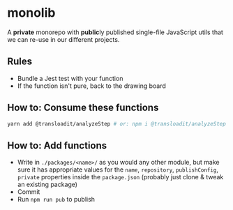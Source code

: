# monolib

A **private** monorepo with **public**ly published single-file JavaScript utils that we can re-use in our different projects.

## Rules

- Bundle a Jest test with your function
- If the function isn't pure, back to the drawing board

## How to: Consume these functions

```bash
yarn add @transloadit/analyzeStep # or: npm i @transloadit/analyzeStep --save-exact
```

## How to: Add functions

- Write in `./packages/<name>/` as you would any other module, but make sure it has appropriate values for the `name`, `repository`, `publishConfig`, `private` properties inside the `package.json` (probably just clone & tweak an existing package)
- Commit
- Run `npm run pub` to publish

